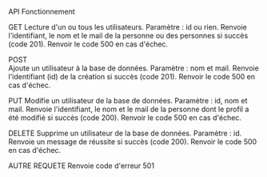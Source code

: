 API Fonctionnement

GET 
Lecture d'un ou tous les utilisateurs.
Paramètre : id ou rien.
Renvoie l'identifiant, le nom et le mail de la personne ou des personnes si succès (code 201).
Renvoir le code 500 en cas d'échec.

POST  
Ajoute un utilisateur à la base de données.
Paramètre : nom et mail.
Renvoie l'identifiant (id) de la création si succès (code 201).
Renvoir le code 500 en cas d'échec.

PUT
Modifie un utilisateur de la base de données.
Paramètre : id, nom et mail.
Renvoie l'identifiant, le nom et le mail de la personne dont le profil a été modifié si succès (code 200).
Renvoir le code 500 en cas d'échec.

DELETE
Supprime un utilisateur de la base de données.
Paramètre : id.
Renvoie un message de réussite si succès (code 200).
Renvoir le code 500 en cas d'échec.

AUTRE REQUETE
Renvoie code d'erreur 501